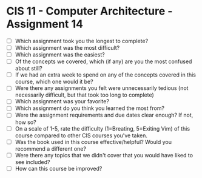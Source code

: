 # CIS 11 - Computer Architecture - Assignment 14

- [ ] Which assignment took you the longest to complete?
- [ ] Which assignment was the most difficult?
- [ ] Which assignment was the easiest?
- [ ] Of the concepts we covered, which (if any) are you the most confused about still?
- [ ] If we had an extra week to spend on any of the concepts covered in this course, which one would it be?
- [ ] Were there any assignments you felt were unnecessarily tedious (not necessarily difficult, but that took too long to complete)
- [ ] Which assignment was your favorite?
- [ ] Which assignment do you think you learned the most from?
- [ ] Were the assignment requirements and due dates clear enough?  If not, how so?
- [ ] On a scale of 1-5, rate the difficulty (1=Breating, 5=Exiting Vim) of this course compared to other CIS courses you've taken.
- [ ] Was the book used in this course effective/helpful?  Would you recommend a different one?
- [ ] Were there any topics that we didn't cover that you would have liked to see included?
- [ ] How can this course be improved?
